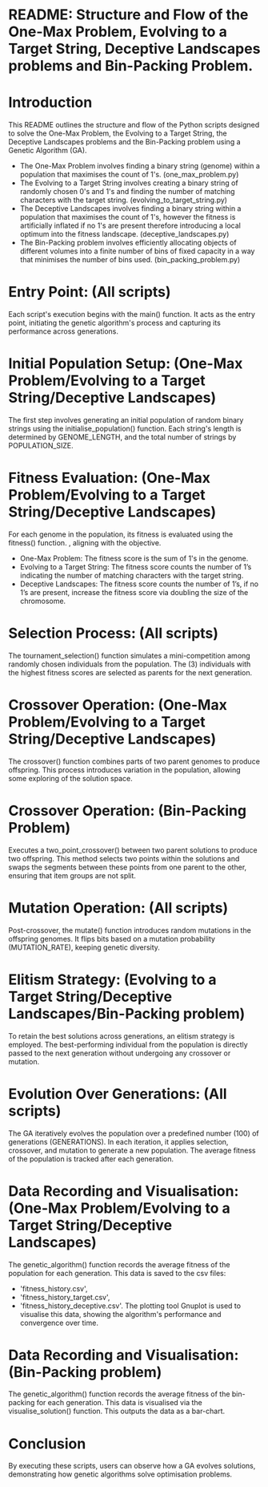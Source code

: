 # README: Structure and Flow of the One-Max Problem, Evolving to a Target String, Deceptive Landscapes problems and Bin-Packing Problem.

# Introduction
This README outlines the structure and flow of the Python scripts designed to solve the One-Max Problem, the Evolving to a Target String, the Deceptive Landscapes problems and the Bin-Packing problem using a Genetic Algorithm (GA). 
- The One-Max Problem involves finding a binary string (genome) within a population that maximises the count of 1's. (one_max_problem.py)
- The Evolving to a Target String involves creating a binary string of randomly chosen 0's and 1's and finding the number of matching characters with the target string. (evolving_to_target_string.py)
- The Deceptive Landscapes involves finding a binary string within a population that maximises the count of 1's, however the fitness is artificially inflated if no 1's are present therefore introducing a local optimum into the fitness landscape. (deceptive_landscapes.py)
- The Bin-Packing problem involves efficiently allocating objects of different volumes into a finite number of bins of fixed capacity in a way that minimises the number of bins used. (bin_packing_problem.py)

# Entry Point: (All scripts) 
Each script's execution begins with the main() function. It acts as the entry point, initiating the genetic algorithm's process and capturing its performance across generations.

# Initial Population Setup: (One-Max Problem/Evolving to a Target String/Deceptive Landscapes)
The first step involves generating an initial population of random binary strings using the initialise_population() function. Each string's length is determined by GENOME_LENGTH, and the total number of strings by POPULATION_SIZE.

# Fitness Evaluation: (One-Max Problem/Evolving to a Target String/Deceptive Landscapes)
For each genome in the population, its fitness is evaluated using the fitness() function. , aligning with the  objective.
- One-Max Problem: The fitness score is the sum of 1's in the genome.
- Evolving to a Target String: The fitness score counts the number of 1’s indicating the number of matching characters with the target string.
- Deceptive Landscapes: The fitness score counts the number of 1’s, if no 1’s are present, increase the fitness score via doubling the size of the chromosome.

# Selection Process: (All scripts)
The tournament_selection() function simulates a mini-competition among randomly chosen individuals from the population. The (3) individuals with the highest fitness scores are selected as parents for the next generation.

# Crossover Operation: (One-Max Problem/Evolving to a Target String/Deceptive Landscapes)
The crossover() function combines parts of two parent genomes to produce offspring. This process introduces variation in the population, allowing some exploring of the solution space.

# Crossover Operation: (Bin-Packing Problem)
Executes a two_point_crossover() between two parent solutions to produce two offspring. This method selects two points within the solutions and swaps the segments between these points from one parent to the other, ensuring that item groups are not split.

# Mutation Operation: (All scripts)
Post-crossover, the mutate() function introduces random mutations in the offspring genomes. It flips bits based on a mutation probability (MUTATION_RATE), keeping genetic diversity.

# Elitism Strategy: (Evolving to a Target String/Deceptive Landscapes/Bin-Packing problem)
To retain the best solutions across generations, an elitism strategy is employed. The best-performing individual from the population is directly passed to the next generation without undergoing any crossover or mutation.

# Evolution Over Generations: (All scripts)
The GA iteratively evolves the population over a predefined number (100) of generations (GENERATIONS). In each iteration, it applies selection, crossover, and mutation to generate a new population. The average fitness of the population is tracked after each generation.

# Data Recording and Visualisation: (One-Max Problem/Evolving to a Target String/Deceptive Landscapes) 
The genetic_algorithm() function records the average fitness of the population for each generation. This data is saved to the csv files:
- 'fitness_history.csv',
- 'fitness_history_target.csv',
- 'fitness_history_deceptive.csv'.
 The plotting tool Gnuplot is used to visualise this data, showing the algorithm's performance and convergence over time.

# Data Recording and Visualisation: (Bin-Packing problem)
The genetic_algorithm() function records the average fitness of the bin-packing for each generation. This data is visualised via the visualise_solution() function. This outputs the data as a bar-chart.

# Conclusion
By executing these scripts, users can observe how a GA evolves solutions, demonstrating how genetic algorithms solve optimisation problems.
